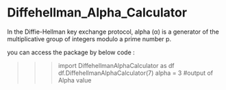 # Diffehellman_Alpha_Calculator
In the Diffie-Hellman key exchange protocol, alpha (α) is a generator of the multiplicative group of integers modulo a prime number p.

you can access the package by below code :

>>> import DiffehellmanAlphaCalculator as df
>>> df.DiffehellmanAlphaCalculator(7)
alpha = 3                                                                  #output of  Alpha value

